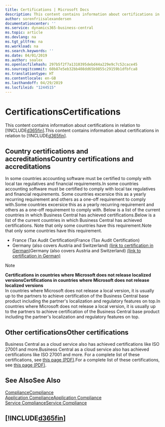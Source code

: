 ```yaml
---
title: Certifications | Microsoft Docs
description: This content contains information about certifications in relation to Business Central.
author: sorenfriisalexandersen
documentationcenter: ''
ms.service: dynamics365-business-central
ms.topic: article
ms.devlang: na
ms.tgt_pltfrm: na
ms.workload: na
ms.search.keywords: ''
ms.date: 04/01/2019
ms.author: soalex
ms.openlocfilehash: 297b5f2f7a1310395debd44a229e9c7c52cace45
ms.sourcegitcommit: 60b87e5eb32bb408dd65b9855c29159b1dfbfca8
ms.translationtype: HT
ms.contentlocale: en-GB
ms.lasthandoff: 04/29/2019
ms.locfileid: "1244515"
---
```

# <a name="certifications"></a><span data-ttu-id="53744-103">Certifications</span><span class="sxs-lookup"><span data-stu-id="53744-103">Certifications</span></span>  
<span data-ttu-id="53744-104">This content contains information about certifications in relation to [!INCLUDE[d365fin](../includes/d365fin_md.md)].</span><span class="sxs-lookup"><span data-stu-id="53744-104">This content contains information about certifications in relation to [!INCLUDE[d365fin](../includes/d365fin_md.md)].</span></span>  

## <a name="country-certifications-and-accreditations"></a><span data-ttu-id="53744-105">Country certifications and accreditations</span><span class="sxs-lookup"><span data-stu-id="53744-105">Country certifications and accreditations</span></span>
<span data-ttu-id="53744-106">In some countries accounting software must be certified to comply with local tax regulatives and financial requirements.</span><span class="sxs-lookup"><span data-stu-id="53744-106">In some countries accounting software must be certified to comply with local tax regulatives and financial requirements.</span></span> <span data-ttu-id="53744-107">Some countries excersice this as a yearly recurring requirement and others as a one-off requirement to comply with.</span><span class="sxs-lookup"><span data-stu-id="53744-107">Some countries excersice this as a yearly recurring requirement and others as a one-off requirement to comply with.</span></span> <span data-ttu-id="53744-108">Below is a list of the current countries in which Business Central has achieved certifications.</span><span class="sxs-lookup"><span data-stu-id="53744-108">Below is a list of the current countries in which Business Central has achieved certifications.</span></span> <span data-ttu-id="53744-109">Note that only some countries have this requirement.</span><span class="sxs-lookup"><span data-stu-id="53744-109">Note that only some countries have this requirement.</span></span>  
- <span data-ttu-id="53744-110">France (Tax Audit Certification)</span><span class="sxs-lookup"><span data-stu-id="53744-110">France (Tax Audit Certification)</span></span>
- <span data-ttu-id="53744-111">Germany (also covers Austria and Switzerland) [(link to certification in German)](https://www.bdo.de/de-de/themen/softwarebescheinungen/bdo/microsoft-dynamics-365-business-central)</span><span class="sxs-lookup"><span data-stu-id="53744-111">Germany (also covers Austria and Switzerland) [(link to certification in German)](https://www.bdo.de/de-de/themen/softwarebescheinungen/bdo/microsoft-dynamics-365-business-central)</span></span>

> [!NOTE]  
>  <span data-ttu-id="53744-112">**Certifications in countries where Microsoft does not release localized versions**</span><span class="sxs-lookup"><span data-stu-id="53744-112">**Certifications in countries where Microsoft does not release localized versions**</span></span>  
> <span data-ttu-id="53744-113">In countries where Microsoft does not release a local version, it is usually up to the partners to achieve certification of the Business Central base product including the partner's localization and regulatory features on top.</span><span class="sxs-lookup"><span data-stu-id="53744-113">In countries where Microsoft does not release a local version, it is usually up to the partners to achieve certification of the Business Central base product including the partner's localization and regulatory features on top.</span></span>

## <a name="other-certifications"></a><span data-ttu-id="53744-114">Other certifications</span><span class="sxs-lookup"><span data-stu-id="53744-114">Other certifications</span></span>  
<span data-ttu-id="53744-115">Business Central as a cloud service also has achieved certifications like ISO 27001 and more.</span><span class="sxs-lookup"><span data-stu-id="53744-115">Business Central as a cloud service also has achieved certifications like ISO 27001 and more.</span></span> <span data-ttu-id="53744-116">For a complete list of these certifications, see [this page (PDF)](https://aka.ms/d365-compliance-list).</span><span class="sxs-lookup"><span data-stu-id="53744-116">For a complete list of these certifications, see [this page (PDF)](https://aka.ms/d365-compliance-list).</span></span>

## <a name="see-also"></a><span data-ttu-id="53744-117">See Also</span><span class="sxs-lookup"><span data-stu-id="53744-117">See Also</span></span>  
[<span data-ttu-id="53744-118">Compliance</span><span class="sxs-lookup"><span data-stu-id="53744-118">Compliance</span></span>](compliance-overview.md)  
[<span data-ttu-id="53744-119">Application Compliance</span><span class="sxs-lookup"><span data-stu-id="53744-119">Application Compliance</span></span>](compliance-application-compliance.md)  
[<span data-ttu-id="53744-120">Service Compliance</span><span class="sxs-lookup"><span data-stu-id="53744-120">Service Compliance</span></span>](compliance-service-compliance.md)  

 ## [!INCLUDE[d365fin](../includes/free_trial_md.md)]  
 
